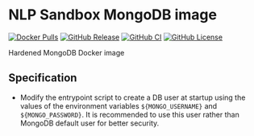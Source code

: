 # NLP Sandbox MongoDB image

[![Docker Pulls](https://img.shields.io/docker/pulls/nlpsandbox/mongo.svg?color=94398d&labelColor=555555&logoColor=ffffff&style=for-the-badge&label=pulls&logo=docker)](https://hub.docker.com/r/nlpsandbox/mongo)
[![GitHub Release](https://img.shields.io/github/release/nlpsandbox/mongo.svg?include_prereleases&color=94398d&labelColor=555555&logoColor=ffffff&style=for-the-badge&logo=github)](https://github.com/nlpsandbox/mongo/releases)
[![GitHub CI](https://img.shields.io/github/workflow/status/nlpsandbox/mongo/ci.svg?color=94398d&labelColor=555555&logoColor=ffffff&style=for-the-badge&logo=github)](https://github.com/nlpsandbox/mongo)
[![GitHub License](https://img.shields.io/github/license/nlpsandbox/mongo.svg?color=94398d&labelColor=555555&logoColor=ffffff&style=for-the-badge&logo=github)](https://github.com/nlpsandbox/mongo)

Hardened MongoDB Docker image

## Specification

- Modify the entrypoint script to create a DB user at startup using the values
  of the environment variables `${MONGO_USERNAME}` and `${MONGO_PASSWORD}`. It
  is recommended to use this user rather than MongoDB default user for better
  security.
